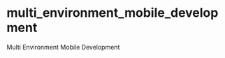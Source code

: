 multi_environment_mobile_development
====================================

Multi Environment Mobile Development